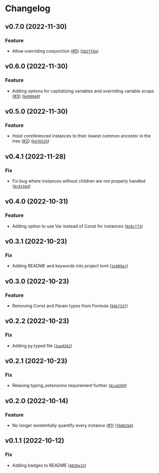 # Changelog

<!--next-version-placeholder-->

## v0.7.0 (2022-11-30)
### Feature
* Allow overriding conjunction ([#5](https://github.com/chanind/amr-logic-converter/issues/5)) ([`582ffda`](https://github.com/chanind/amr-logic-converter/commit/582ffdadabb3774ac41d9e1234e26fb9f8f3dab1))

## v0.6.0 (2022-11-30)
### Feature
* Adding options for capitalizing variables and overriding variable scope ([#3](https://github.com/chanind/amr-logic-converter/issues/3)) ([`b490948`](https://github.com/chanind/amr-logic-converter/commit/b49094878df6f696de9a7e4c5ffff30164435e1c))

## v0.5.0 (2022-11-30)
### Feature
* Hoist coreferenced instances to their lowest common ancestor in the tree ([#2](https://github.com/chanind/amr-logic-converter/issues/2)) ([`6476525`](https://github.com/chanind/amr-logic-converter/commit/64765255b042e27ad9d89c9aaea046e502e58fbf))

## v0.4.1 (2022-11-28)
### Fix
* Fix bug where instances without children are not properly handled ([`8c9156d`](https://github.com/chanind/amr-logic-converter/commit/8c9156d80d49742c6d851b3e3885735c5b69e7e6))

## v0.4.0 (2022-10-31)
### Feature
* Adding option to use Var instead of Const for instances ([`028cff3`](https://github.com/chanind/amr-logic-converter/commit/028cff33284e233126be0c372c24d04a335f42eb))

## v0.3.1 (2022-10-23)
### Fix
* Adding README and keywords into project toml ([`1e909ac`](https://github.com/chanind/amr-logic-converter/commit/1e909ac155ba89b14566eee6fe8ce040e7c64366))

## v0.3.0 (2022-10-23)
### Feature
* Removing Const and Param types from Formula ([`94b733f`](https://github.com/chanind/amr-logic-converter/commit/94b733f5b8dfa9e5098049cdfe08461bed697421))

## v0.2.2 (2022-10-23)
### Fix
* Adding py.typed file ([`3ae0201`](https://github.com/chanind/amr-logic-converter/commit/3ae0201bbf67e5db0692b9101bc7aa9e74525d07))

## v0.2.1 (2022-10-23)
### Fix
* Relaxing typing_extensions requirement further ([`dcad269`](https://github.com/chanind/amr-logic-converter/commit/dcad269b8495bf3287f0fff0fa26f3806114635b))

## v0.2.0 (2022-10-14)
### Feature
* No longer existentially quantify every instance ([#1](https://github.com/chanind/amr-logic-converter/issues/1)) ([`f6062b6`](https://github.com/chanind/amr-logic-converter/commit/f6062b6cd5fa1824ec7d15d445c2d2228c118a9b))

## v0.1.1 (2022-10-12)
### Fix
* Adding badges to README ([`4026e32`](https://github.com/chanind/amr-logic-converter/commit/4026e32e063d8f8774c293a2e752ffcff4a40560))
